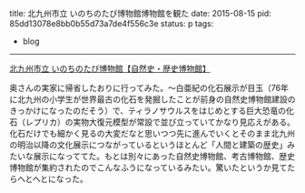 title: 北九州市立 いのちのたび博物館博物館を観た
date: 2015-08-15
pid: 85dd13078e8bb0b55d73a7de4f556c3e
status: p
tags:
- blog
---

[北九州市立 いのちのたび博物館【自然史・歴史博物館】][1]

奥さんの実家に帰省したおりに行ってみた。〜白亜紀の化石展示が目玉（76年に北九州の小学生が世界最古の化石を発掘したことが前身の自然史博物館建設のきっかけになったのだそう）で、ティラノサウルスをはじめとする巨大恐竜の化石（レプリカ）の実物大復元模型が常設で並び立っていてかなり見応えがある。化石だけでも細かく見るの大変だなと思いつつ先に進んでいくとそのまま北九州の明治以降の文化展示につながっているというほとんど「人間と建築の歴史」みたいな展示になっててた。もとは別々にあった自然史博物館、考古博物館、歴史博物館が集約されたのでこんなふうになっているみたい。驚いたというか見てたらへとへとになった。

[1]:	http://www.kmnh.jp/

